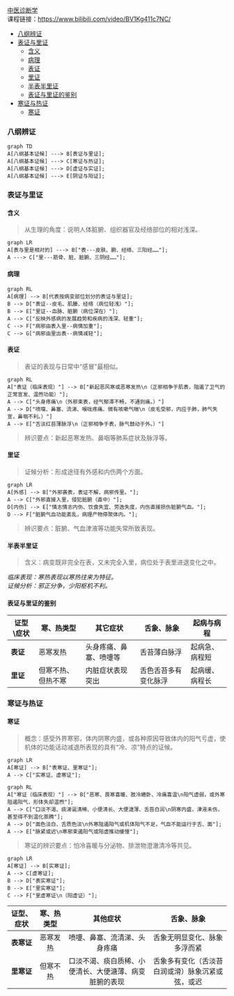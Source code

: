 [中医诊断学](https://www.bilibili.com/video/BV1Kg411c7NC/)  
课程链接：https://www.bilibili.com/video/BV1Kg411c7NC/
- [八纲辨证](#八纲辨证)
- [表证与里证](#表证与里证)
  - [含义](#含义)
  - [病理](#病理)
  - [表证](#表证)
  - [里证](#里证)
  - [半表半里证](#半表半里证)
  - [表证与里证的鉴别](#表证与里证的鉴别)
- [寒证与热证](#寒证与热证)
  - [寒证](#寒证)

### 八纲辨证  

```mermaid
graph TD
A[八纲基本证候] ---> B[表证与里证];
A[八纲基本证候] ---> C[寒证与热证];
A[八纲基本证候] ---> D[虚证与实证];
A[八纲基本证候] ---> E[阴证与阳证];
```
### 表证与里证  
#### 含义
>从生理的角度：说明人体脏腑、组织器官及经络部位的相对浅深。  
```mermaid
graph LR
A[表与里是相对的] ---> B["表---皮肤、腑、经络、三阳经……"];
A ---> C["里---筋骨、脏、脏腑、三阴经……"];
```
#### 病理
```mermaid
graph RL
A[病理] --> B[代表按病变部位划分的表证与里证];
B --> D["表证--皮毛、肌腠、经络（病位轻浅）"];
B --> E["里证--血脉、脏腑（病位深在）"];
A --> C["反映外感病的发展趋势和疾病的浅深、轻重"];
C --> F["病邪由表入里--病情加重"];
C --> G["病邪由里出表--病情减轻"];
```
#### 表证
>表证的表现与日常中“感冒”最相似。
```mermaid
graph RL
A["表证（临床表现）"] --> B["新起恶风寒或恶寒发热\n（正邪相争于肌表，阻遏了卫气的正常宣发、温煦功能）"];
A --> C["头身疼痛\n（外邪束表，经气郁滞不畅，不通则痛。）"]
A --> D["喷嚏、鼻塞、流涕、喉咙疼痛、微有咳嗽气喘\n（皮毛受邪，内应于肺，肺气失宣，鼻咽不利。）"]
A --> E["舌淡红苔薄脉浮\n（正邪相争于表，脉气鼓动于外。）"]
```
>辨识要点：新起恶寒发热、鼻咽等肺系症状及脉浮等。
#### 里证
>证候分析：形成途径有外感和内伤两个方面。
```mermaid
graph LR
A[外感] --> B["外邪袭表，表证不解，病邪传里。"];
A --> C["外邪直接入里，侵犯脏腑（直中）"];
D[内伤] --> E["情志情志内伤、饮食失宜、劳逸失度，内伤直接损伤脏腑气血。"];
D --> F["脏腑气血功能紊乱，病理产物停聚体内。"];
```
>辨识要点：脏腑、气血津液等功能失常所致表现。

#### 半表半里证
> 含义：病变既非完全在表，又未完全入里，病位处于表里进退变化之中。  

*临床表现：寒热表现以寒热往来为特征。*  
*证候分析：邪正分争，少阳枢机不利。*

#### 表证与里证的鉴别
| **证型\症状** | **寒、热类型**     | **其它症状**           | **舌象、脉象**       | **起病与病程** |
| ------------- | ------------------ | ---------------------- | -------------------- | -------------- |
| **表证**      | 恶寒发热           | 头身疼痛、鼻塞、喷嚏等 | 舌苔薄白脉浮         | 起病急、病程短 |
| **里证**      | 但寒不热、但热不寒 | 内脏症状表现突出       | 舌色舌苔多有变化脉浮 | 起病缓、病程长 |
### 寒证与热证
#### 寒证
>概念：感受外界寒邪，体内阴寒内盛，或各种原因导致体内的阳气亏虚，使机体的功能话动减退所表现的具有“冷、凉”特点的证候。
```mermaid
graph LR
A[寒证] --> B["表寒证、里寒证"];
A --> C["实寒证、虚寒证"];
```
```mermaid
graph RL
A["寒证（临床表现）"] --> B["恶寒、畏寒喜暖、肢冷蜷卧、冷痛喜温\n阳气虚弱，或外寒阻遏阳气，形体失却温煦"];
A --> C["口淡不渴、痰涕诞清稀、小便清长、大便溏薄、舌苔白润\n阴寒内盛，津液未伤，甚至得不到温化蒸腾"];
A --> D["面色淡白、舌质色淡\n外寒阻遏阳气或机体阳气不足，气血不能运行于舌、面"];
A --> E["脉紧或迟\n寒邪束遏阳气或阳虚推动缓慢"];
```
>寒证的辨识要点：怕冷喜暖与分泌物、排泄物澄澈清冷等共见。
```mermaid
graph LR
A[寒证] --> B[实寒证];
A --> C[虚寒证];
B --> D["表实寒证"];
B --> E["里实寒证"];
C --> F["里虚寒证\n（阳虚证）"];
```
| **证型、症状** | **寒、热类型** |                      **其他症状**                      |                  **舌象、脉象**                  |
| :------------: | :------------: | :----------------------------------------------------: | :----------------------------------------------: |
|   **表寒证**   |    恶寒发热    |              喷嚏、鼻塞、流清涕、头身疼痛              |           舌象无明显变化、脉象多浮而紧           |
|   **里寒证**   |    但寒不热    | 口淡不渴、痰白质稀、小便清长、大便溏薄、病变脏腑的表现 | 舌象多有变化（舌淡苔白润或滑）脉象沉紧或弦，或迟 |


